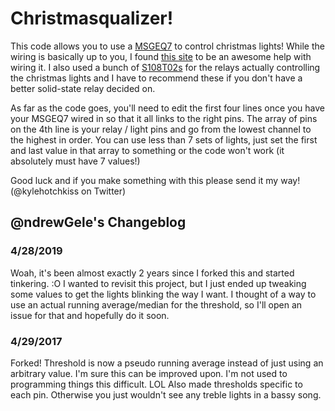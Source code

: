 # Christmasqualizer!

This code allows you to use a [MSGEQ7](http://www.sparkfun.com/products/10468) to control christmas lights!
While the wiring is basically up to you, I found [this site](http://nuewire.com/info-archive/msgeq7-by-j-skoba/)
to be an awesome help with wiring it. I also used a bunch of [S108T02s](http://www.sparkfun.com/products/10636)
for the relays actually controlling the christmas lights and I have to
recommend these if you don't have a better solid-state relay decided on.

As far as the code goes, you'll need to edit the first four lines once
you have your MSGEQ7 wired in so that it all links to the right pins.
The array of pins on the 4th line is your relay / light pins and go
from the lowest channel to the highest in order. You can use less than 7
sets of lights, just set the first and last value in that array to something
or the code won't work (it absolutely must have 7 values!)

Good luck and if you make something with this please send it my way! 
(@kylehotchkiss on Twitter)

## @ndrewGele's Changeblog

### 4/28/2019

Woah, it's been almost exactly 2 years since I forked this and started tinkering. :O
I wanted to revisit this project, but I just ended up tweaking some values to get the lights blinking the way I want.
I thought of a way to use an actual running average/median for the threshold, so I'll open an issue for that and hopefully do it soon.

### 4/29/2017

Forked!
Threshold is now a pseudo running average instead of just using an arbitrary value. I'm sure this can be improved upon. I'm not used to programming things this difficult. LOL
Also made thresholds specific to each pin. Otherwise you just wouldn't see any treble lights in a bassy song.